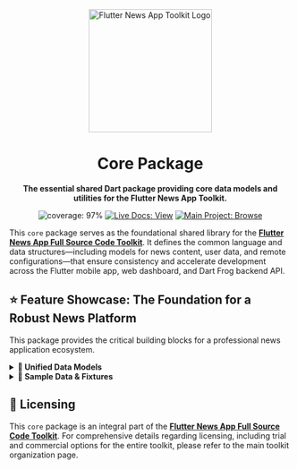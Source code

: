 <div align="center">
  <img src="https://avatars.githubusercontent.com/u/202675624?s=400&u=dc72a2b53e8158956a3b672f8e52e39394b6b610&v=4" alt="Flutter News App Toolkit Logo" width="220">
  <h1>Core Package</h1>
  <p><strong>The essential shared Dart package providing core data models and utilities for the Flutter News App Toolkit.</strong></p>
</div>

<p align="center">
  <img src="https://img.shields.io/badge/coverage-97%25-green?style=for-the-badge" alt="coverage: 97%">
  <a href="https://flutter-news-app-full-source-code.github.io/docs/"><img src="https://img.shields.io/badge/LIVE_DOCS-VIEW-slategray?style=for-the-badge" alt="Live Docs: View"></a>
  <a href="https://github.com/flutter-news-app-full-source-code"><img src="https://img.shields.io/badge/MAIN_PROJECT-BROWSE-purple?style=for-the-badge" alt="Main Project: Browse"></a>
</p>

This `core` package serves as the foundational shared library for the [**Flutter News App Full Source Code Toolkit**](https://github.com/flutter-news-app-full-source-code). It defines the common language and data structures—including models for news content, user data, and remote configurations—that ensure consistency and accelerate development across the Flutter mobile app, web dashboard, and Dart Frog backend API.

## ⭐ Feature Showcase: The Foundation for a Robust News Platform

This package provides the critical building blocks for a professional news application ecosystem.

<details>
<summary><strong>🧱 Unified Data Models</strong></summary>

### 📰 News & Content Entities
- **`Headline`, `Topic`, `Source`, `Country`, `Language`:** Comprehensive models for all core news content, ensuring consistent representation across the entire toolkit.
- **`FeedItem`:** An abstract base class for all items that can appear in a mixed content feed, supporting diverse content types like headlines, ads, and suggested content.

### 🔐 User & Authentication Data
- **`User`, `AppUserRole`, `DashboardUserRole`, `Permission`:** Robust models for user profiles, roles, and permissions, enabling secure and personalized experiences.
- **`UserContentPreferences`, `UserAppSettings`:** Detailed models for storing user-specific content preferences (e.g., followed topics, saved headlines) and application settings (e.g., theme, language).

### ⚙️ Application Configuration
- **`RemoteConfig`:** A central container for all dynamic application settings, fetched from a remote source. This includes:
    - **`AdConfig`:** Master configuration for all advertising, now featuring **highly flexible, role-based control** over ad visibility and frequency for feed, article, and interstitial ads. This allows for granular control over monetization strategies per user segment.
    - **`UserPreferenceConfig`:** Defines user preference limits (e.g., max followed items, saved headlines) tiered by user role.
    - **`AppStatus`:** Manages application-wide status, including maintenance mode and force update directives.
    - **`FeedDecoratorConfig`:** Configures dynamic in-feed elements like calls-to-action and content collections, with role-based visibility.

### 📊 Dashboard & Analytics
- **`DashboardSummary`:** Provides a model for aggregated statistics, useful for administrative dashboards.

### 🔍 Querying & API Communication
- **`SortOption`, `PaginationOptions`:** Models for building flexible, server-side queries with sorting and pagination capabilities.
- **`PaginatedResponse`, `SuccessApiResponse`:** Standardized response wrappers for consistent API communication.
- **`HttpException` Hierarchy:** A comprehensive set of custom exceptions for predictable and standardized error handling across all layers of the application.

> **💡 Your Advantage:** You get a meticulously designed, production-quality data layer that forms the backbone of a scalable news platform. This package eliminates the need to define core data structures from scratch, saving months of development time and ensuring architectural consistency.

</details>

<details>
<summary><strong>🧪 Sample Data & Fixtures</strong></summary>

To further accelerate development and provide immediate demonstration capabilities, `core` includes a set of **pre-defined, in-memory fixture data** for core models like `Headline`, `Topic`, `Source`, `Country`, and `RemoteConfig`. These fixtures are directly embedded as Dart constants, enabling:

*   **⚡ Instant Setup:** Quickly initialize in-memory data stores for testing or local development without needing a backend.
*   **🧪 Reliable Testing:** Use consistent, realistic data for unit and integration tests.
*   **🚀 Rapid Prototyping:** Jumpstart UI development and feature implementation with readily available sample content.

> **💡 Your Advantage:** Leverage ready-to-use sample data for rapid prototyping, reliable testing, and instant setup of development environments, significantly accelerating your workflow.

</details>

## 🔑 Licensing

This `core` package is an integral part of the [**Flutter News App Full Source Code Toolkit**](https://github.com/flutter-news-app-full-source-code). For comprehensive details regarding licensing, including trial and commercial options for the entire toolkit, please refer to the main toolkit organization page.
